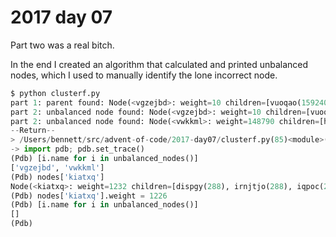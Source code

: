 # 2017 day 07

Part two was a real bitch.

In the end I created an algorithm that calculated and printed unbalanced
nodes, which I used to manually identify the lone incorrect node.

```python
$ python clusterf.py
part 1: parent found: Node(<vgzejbd>: weight=10 children=[vuoqao(159240), vwkkml(159246), kmpfxl(159240), snuewn(159240), jjgjvki(159240), fiprusz(159240)])
part 2: unbalanced node found: Node(<vgzejbd>: weight=10 children=[vuoqao(159240), vwkkml(159246), kmpfxl(159240), snuewn(159240), jjgjvki(159240), fiprusz(159240)])
part 2: unbalanced node found: Node(<vwkkml>: weight=148790 children=[hvpess(2090), nuozixg(2090), tshyvej(2090), yfxbu(2090), kiatxq(2096)])
--Return--
> /Users/bennett/src/advent-of-code/2017-day07/clusterf.py(85)<module>()->None
-> import pdb; pdb.set_trace()
(Pdb) [i.name for i in unbalanced_nodes()]
['vgzejbd', 'vwkkml']
(Pdb) nodes['kiatxq']
Node(<kiatxq>: weight=1232 children=[dispgy(288), irnjtjo(288), iqpoc(288)])
(Pdb) nodes['kiatxq'].weight = 1226
(Pdb) [i.name for i in unbalanced_nodes()]
[]
(Pdb)
```

